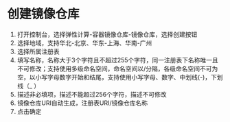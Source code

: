 # 创建镜像仓库

 1. 打开控制台，选择弹性计算-容器镜像仓库-镜像仓库，选择创建按钮
 2. 选择地域，支持华北-北京、华东-上海、华南-广州
 3. 选择所属注册表
 4. 填写名称，名称大于3个字符且不超过255个字符，同一注册表下名称唯一且不可修改；支持使用多级命名空间，命名空间以/分隔，各级命名空间不可为空，以小写字母数字开始和结尾，支持使用小写字母、数字、中划线(-)，下划线（_ ）
 5. 描述非必填项，描述不能超过256个字符，描述不可修改
 6. 镜像仓库URI自动生成，注册表URI/镜像仓库名称
 7. 点击确定